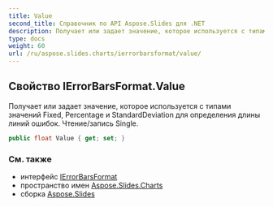 ```yaml
---
title: Value
second_title: Справочник по API Aspose.Slides для .NET
description: Получает или задает значение, которое используется с типами значений Fixed Percentage и StandardDeviation для определения длины линий ошибок. Чтение/запись Single.
type: docs
weight: 60
url: /ru/aspose.slides.charts/ierrorbarsformat/value/
---
```


## Свойство IErrorBarsFormat.Value

Получает или задает значение, которое используется с типами значений Fixed, Percentage и StandardDeviation для определения длины линий ошибок. Чтение/запись Single.

```csharp
public float Value { get; set; }
```

### См. также

* интерфейс [IErrorBarsFormat](../../ierrorbarsformat)
* пространство имен [Aspose.Slides.Charts](../../ierrorbarsformat)
* сборка [Aspose.Slides](../../../)

<!-- DO NOT EDIT: сгенерировано xmldocmd для Aspose.Slides.dll -->